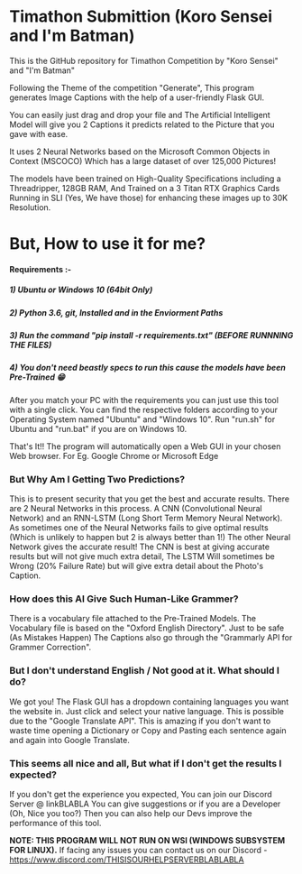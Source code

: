 # Timathon Submittion (Koro Sensei and I'm Batman)
This is the GitHub repository for Timathon Competition by "Koro Sensei" and "I'm Batman"
       
          
Following the Theme of the competition "Generate", This program generates Image Captions with the help of a user-friendly Flask GUI.
              
              
You can easily just drag and drop your file and The Artificial Intelligent Model will give you 2 Captions it predicts related to the Picture that you gave with ease.        
      
      
It uses 2 Neural Networks based on the Microsoft Common Objects in Context (MSCOCO) Which has a large dataset of over 125,000 Pictures!
         
         
The models have been trained on High-Quality Specifications including a Threadripper, 128GB RAM, And Trained on a 3 Titan RTX Graphics Cards Running in SLI (Yes, We have those) for enhancing these images up to 30K Resolution. 
               
# But, How to use it for me?
#### Requirements :-
##### 1) Ubuntu or Windows 10 (64bit Only)
##### 2) Python 3.6, git,  Installed and in the Enviorment Paths
##### 3) Run the command "pip install -r requirements.txt" **(BEFORE RUNNNING THE FILES)**
##### 4) You don't need beastly specs to run this cause the models have been Pre-Trained 😁               
             
             
After you match your PC with the requirements you can just use this tool with a single click. You can find the respective folders according to your Operating System named "Ubuntu" and "Windows 10". Run "run.sh" for Ubuntu and "run.bat" if you are on Windows 10.        
                        
That's It!! The program will automatically open a Web GUI in your chosen Web browser. For Eg. Google Chrome or Microsoft Edge          

### But Why Am I Getting Two Predictions?
This is to present security that you get the best and accurate results. There are 2 Neural Networks in this process. A CNN (Convolutional Neural Network) and an RNN-LSTM (Long Short Term Memory Neural Network). As sometimes one of the Neural Networks fails to give optimal results (Which is unlikely to happen but 2 is always better than 1!) The other Neural Network gives the accurate result! The CNN is best at giving accurate results but will not give much extra detail, The LSTM Will sometimes be Wrong (20% Failure Rate) but will give extra detail about the Photo's Caption.
            
            
### How does this AI Give Such Human-Like Grammer?
There is a vocabulary file attached to the Pre-Trained Models. The Vocabulary file is based on the "Oxford English Directory". Just to be safe (As Mistakes Happen) The Captions also go through the "Grammarly API for Grammer Correction".
               
### But I don't understand English / Not good at it. What should I do?
We got you! The Flask GUI has a dropdown containing languages you want the website in. Just click and select your native language. This is possible due to the "Google Translate API". This is amazing if you don't want to waste time opening a Dictionary or Copy and Pasting each sentence again and again into Google Translate.
          
### This seems all nice and all, But what if I don't get the results I expected?
If you don't get the experience you expected, You can join our Discord Server @ linkBLABLA
You can give suggestions or if you are a Developer (Oh, Nice you too?) Then you can also help our Devs improve the performance of this tool.

**NOTE: THIS PROGRAM WILL NOT RUN ON WSl (WINDOWS SUBSYSTEM FOR LINUX).**
If facing any issues you can contact us on our Discord - https://www.discord.com/THISISOURHELPSERVERBLABLABLA

